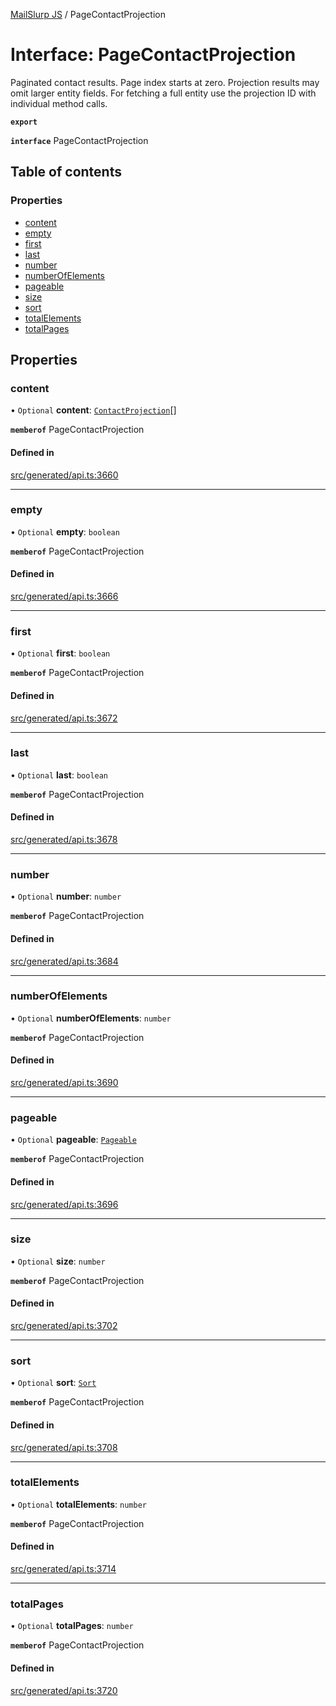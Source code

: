 [MailSlurp JS](../README.md) / PageContactProjection

# Interface: PageContactProjection

Paginated contact results. Page index starts at zero. Projection results may omit larger entity fields. For fetching a full entity use the projection ID with individual method calls.

**`export`**

**`interface`** PageContactProjection

## Table of contents

### Properties

- [content](PageContactProjection.md#content)
- [empty](PageContactProjection.md#empty)
- [first](PageContactProjection.md#first)
- [last](PageContactProjection.md#last)
- [number](PageContactProjection.md#number)
- [numberOfElements](PageContactProjection.md#numberofelements)
- [pageable](PageContactProjection.md#pageable)
- [size](PageContactProjection.md#size)
- [sort](PageContactProjection.md#sort)
- [totalElements](PageContactProjection.md#totalelements)
- [totalPages](PageContactProjection.md#totalpages)

## Properties

### content

• `Optional` **content**: [`ContactProjection`](ContactProjection.md)[]

**`memberof`** PageContactProjection

#### Defined in

[src/generated/api.ts:3660](https://github.com/mailslurp/mailslurp-client/blob/75eefbf/src/generated/api.ts#L3660)

___

### empty

• `Optional` **empty**: `boolean`

**`memberof`** PageContactProjection

#### Defined in

[src/generated/api.ts:3666](https://github.com/mailslurp/mailslurp-client/blob/75eefbf/src/generated/api.ts#L3666)

___

### first

• `Optional` **first**: `boolean`

**`memberof`** PageContactProjection

#### Defined in

[src/generated/api.ts:3672](https://github.com/mailslurp/mailslurp-client/blob/75eefbf/src/generated/api.ts#L3672)

___

### last

• `Optional` **last**: `boolean`

**`memberof`** PageContactProjection

#### Defined in

[src/generated/api.ts:3678](https://github.com/mailslurp/mailslurp-client/blob/75eefbf/src/generated/api.ts#L3678)

___

### number

• `Optional` **number**: `number`

**`memberof`** PageContactProjection

#### Defined in

[src/generated/api.ts:3684](https://github.com/mailslurp/mailslurp-client/blob/75eefbf/src/generated/api.ts#L3684)

___

### numberOfElements

• `Optional` **numberOfElements**: `number`

**`memberof`** PageContactProjection

#### Defined in

[src/generated/api.ts:3690](https://github.com/mailslurp/mailslurp-client/blob/75eefbf/src/generated/api.ts#L3690)

___

### pageable

• `Optional` **pageable**: [`Pageable`](Pageable.md)

**`memberof`** PageContactProjection

#### Defined in

[src/generated/api.ts:3696](https://github.com/mailslurp/mailslurp-client/blob/75eefbf/src/generated/api.ts#L3696)

___

### size

• `Optional` **size**: `number`

**`memberof`** PageContactProjection

#### Defined in

[src/generated/api.ts:3702](https://github.com/mailslurp/mailslurp-client/blob/75eefbf/src/generated/api.ts#L3702)

___

### sort

• `Optional` **sort**: [`Sort`](Sort.md)

**`memberof`** PageContactProjection

#### Defined in

[src/generated/api.ts:3708](https://github.com/mailslurp/mailslurp-client/blob/75eefbf/src/generated/api.ts#L3708)

___

### totalElements

• `Optional` **totalElements**: `number`

**`memberof`** PageContactProjection

#### Defined in

[src/generated/api.ts:3714](https://github.com/mailslurp/mailslurp-client/blob/75eefbf/src/generated/api.ts#L3714)

___

### totalPages

• `Optional` **totalPages**: `number`

**`memberof`** PageContactProjection

#### Defined in

[src/generated/api.ts:3720](https://github.com/mailslurp/mailslurp-client/blob/75eefbf/src/generated/api.ts#L3720)
